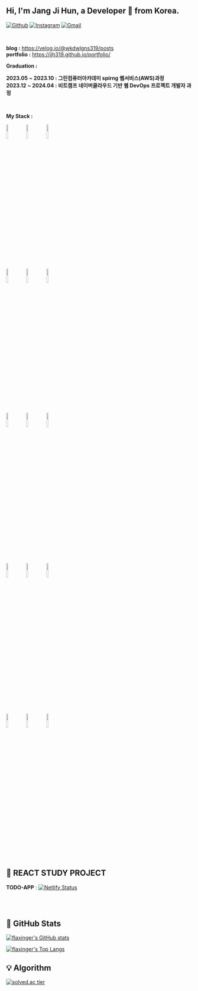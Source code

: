 ## Hi, I'm Jang Ji Hun, a Developer 🚀 from Korea.

[![Github](https://img.shields.io/badge/-Github-000?style=flat&logo=Github&logoColor=white)](https://github.com/jjh319)
[![Instagram](https://img.shields.io/badge/-Instagram-c13584?style=flat&labelColor=c13584&logo=instagram&logoColor=white)](https://www.instagram.com/j1_huni/)
[![Gmail](https://img.shields.io/badge/-Gmail-c14438?style=flat&logo=Gmail&logoColor=white)](mailto:murillo.jangjihun69@gmail.com)


&nbsp;

**blog :** https://velog.io/@wkdwlgns319/posts <br>
**portfolio :** https://jjh319.github.io/portfolio/

**Graduation :**
<p>
  <strong>2023.05 ~ 2023.10 : 그린컴퓨터아카데미 spirng 웹서비스(AWS)과정 </strong> <br />
  <strong>2023.12 ~ 2024.04 : 비트캠프 네이버클라우드 기반 웹 DevOps 프로젝트 개발자 과정 </strong>
</p>
&nbsp;

**My Stack :** 

<!-- Your github readme stats
You can use this api: https://github.com/anuraghazra/github-readme-stats
-->
<p>
<!--  <a href="https://github.com/jjh319/handle-path-oz">
    <img width="55%" align="right" alt="Jihun's github stats" src="https://github-readme-stats.vercel.app/api?username=jjh319&show_icons=true&hide_border=true" />
  </a>        -->

  <!-- Your languages and tools. Be careful with the alignment. 
  You can use this sites to get logos: https://www.vectorlogo.zone or https://simpleicons.org/
  -->
  <code><img width="10%" src="https://www.vectorlogo.zone/logos/java/java-ar21.svg"></code>
  <code><img width="10%" src="https://www.vectorlogo.zone/logos/gradle/gradle-ar21.svg"></code>
  <code><img width="10%" src="https://www.vectorlogo.zone/logos/json/json-ar21.svg"></code>
  <br />
  <code><img width="10%" src="https://www.vectorlogo.zone/logos/mysql/mysql-ar21.svg"></code>
  <code><img width="10%" src="https://www.vectorlogo.zone/logos/git-scm/git-scm-ar21.svg"></code>
  <code><img width="10%" src="https://www.vectorlogo.zone/logos/springio/springio-ar21.svg"></code>
  <br />
  <code><img width="10%" src="https://www.vectorlogo.zone/logos/oracle/oracle-ar21.svg"></code>
  <code><img width="10%" src="https://www.vectorlogo.zone/logos/getbootstrap/getbootstrap-ar21.svg"></code>
  <code><img width="10%" src="https://www.vectorlogo.zone/logos/reactjs/reactjs-ar21.svg"></code>
  <br />
  <br />
  <code><img width="10%" src="https://img.shields.io/badge/Naver Cloud-green"></code>
  <code><img width="10%" src="https://img.shields.io/badge/Spring%20Boot-green"></code>
  <code><img width="10%" src="https://img.shields.io/badge/javascript-green"></code>
  <br />
  <br />
  <code><img width="10%" src="https://img.shields.io/badge/Docker-blue"></code>
  <code><img width="10%" src="https://img.shields.io/badge/Linux-grey"></code>
  <code><img width="10%" src="https://img.shields.io/badge/jQuery-blue"></code>
</p>

## :green_book: REACT STUDY PROJECT

<strong>TODO-APP</strong> :  [![Netlify Status](https://api.netlify.com/api/v1/badges/89590c9c-588d-438c-bfce-59b977868f0b/deploy-status)](https://6623c5e0a81bb9db636552cb--jihun-todo-app.netlify.app/)

<br>
<br>

## :green_book: GitHub Stats

[![flaxinger's GitHub stats](https://github-readme-stats.vercel.app/api?username=jjh319&show_icons=true&theme=gruvbox&hide_title=true&hide_border=true&title_color=fff&icon_color=9f9f9f&text_color=9f9f9f&bg_color=151515)](https://github.com/jjh319/github-readme-stats)

[![flaxinger's Top Langs](https://github-readme-stats.vercel.app/api/top-langs/?username=jjh319&layout=compact&theme=gruvbox&hide_title=true&hide_border=true&title_color=fff&text_color=9f9f9f&bg_color=151515)](https://github.com/jjh319/github-readme-stats)


## :bulb: Algorithm
[![solved.ac tier](http://mazassumnida.wtf/api/generate_badge?boj=wkdwlgns319)](https://solved.ac/wkdwlgns319)






<!--
**jjh319/jjh319** is a ✨ _special_ ✨ repository because its `README.md` (this file) appears on your GitHub profile.

Here are some ideas to get you started:

- 🔭 I’m currently working on ...
- 🌱 I’m currently learning ...
- 👯 I’m looking to collaborate on ...
- 🤔 I’m looking for help with ...
- 💬 Ask me about ...
- 📫 How to reach me: ...
- 😄 Pronouns: ...
- ⚡ Fun fact: ...
-->
